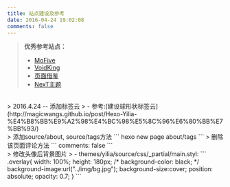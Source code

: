 ```yaml
---
title: 站点建设及参考
date: 2016-04-24 19:02:08
comments: false
---
```

 > **优秀参考站点：**
 > - [MoFive](http://moxfive.xyz/)
 > - [VoidKing](http://www.voidking.com/2015/05/31/deve-hexo-theme-optimize/)
 > - [页面借鉴](http://huzerui.com/)
 > - [NexT主题](http://zhiho.github.io/2015/09/29/hexo-next/)
 
 <br>
 > 2016.4.24 -- 添加标签云  
 > - 参考:[建设球形状标签云](http://magicwangs.github.io/post/Hexo-Yilia-%E4%B8%BB%E9%A2%98%E4%BC%98%E5%8C%96%E6%80%BB%E7%BB%93/)
 
 <br>
 > 添加source/about, source/tags方法
 ```
 hexo new page about/tags
 ```
 > 删除该页面评论方法
 ``` 
 comments: false
 ```

<br>
> 修改头像后背景图片
> - themes/yilia/source/css/_partial/main.styl:
```
       .overlay{
            width: 100%;
            height: 180px;
            /* background-color: black; */
            background-image:url("../img/bg.jpg");
            background-size:cover;
            position: absolute;
            opacity: 0.7;
        }               
 ```

<br>
